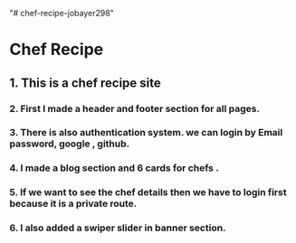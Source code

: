 "# chef-recipe-jobayer298" 
# Chef Recipe
<!-- ## live Link: [https://stellular-douhua-1c822c.netlify.app/](https://stellular-douhua-1c822c.netlify.app/) -->
## 1. This is a chef recipe site

### 2. First I made a header and footer section for all pages.
### 3. There is also authentication system. we can login by Email password, google , github.
### 4. I made a blog section and 6 cards for chefs .
### 5. If we want to see the chef details then we have to login first because it is a private route.
### 6. I also added a swiper slider in banner section.
